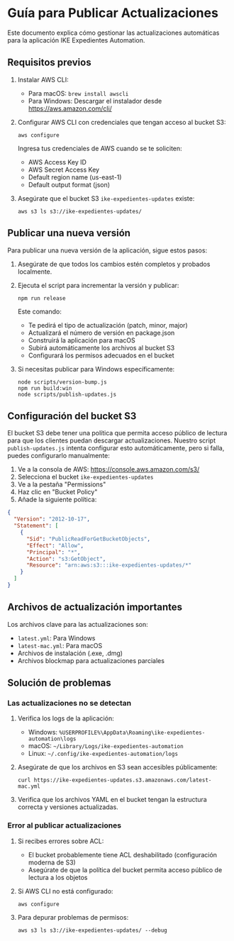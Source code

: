 # Guía para Publicar Actualizaciones

Este documento explica cómo gestionar las actualizaciones automáticas para la aplicación IKE Expedientes Automation.

## Requisitos previos

1. Instalar AWS CLI:
   - Para macOS: `brew install awscli`
   - Para Windows: Descargar el instalador desde https://aws.amazon.com/cli/

2. Configurar AWS CLI con credenciales que tengan acceso al bucket S3:
   ```
   aws configure
   ```
   
   Ingresa tus credenciales de AWS cuando se te soliciten:
   - AWS Access Key ID
   - AWS Secret Access Key
   - Default region name (us-east-1)
   - Default output format (json)

3. Asegúrate que el bucket S3 `ike-expedientes-updates` existe:
   ```
   aws s3 ls s3://ike-expedientes-updates/
   ```

## Publicar una nueva versión

Para publicar una nueva versión de la aplicación, sigue estos pasos:

1. Asegúrate de que todos los cambios estén completos y probados localmente.

2. Ejecuta el script para incrementar la versión y publicar:
   ```
   npm run release
   ```

   Este comando:
   - Te pedirá el tipo de actualización (patch, minor, major)
   - Actualizará el número de versión en package.json
   - Construirá la aplicación para macOS
   - Subirá automáticamente los archivos al bucket S3
   - Configurará los permisos adecuados en el bucket

3. Si necesitas publicar para Windows específicamente:
   ```
   node scripts/version-bump.js
   npm run build:win
   node scripts/publish-updates.js
   ```

## Configuración del bucket S3

El bucket S3 debe tener una política que permita acceso público de lectura para que los clientes puedan descargar actualizaciones. Nuestro script `publish-updates.js` intenta configurar esto automáticamente, pero si falla, puedes configurarlo manualmente:

1. Ve a la consola de AWS: https://console.aws.amazon.com/s3/
2. Selecciona el bucket `ike-expedientes-updates`
3. Ve a la pestaña "Permissions"
4. Haz clic en "Bucket Policy"
5. Añade la siguiente política:

```json
{
  "Version": "2012-10-17",
  "Statement": [
    {
      "Sid": "PublicReadForGetBucketObjects",
      "Effect": "Allow",
      "Principal": "*",
      "Action": "s3:GetObject",
      "Resource": "arn:aws:s3:::ike-expedientes-updates/*"
    }
  ]
}
```

## Archivos de actualización importantes

Los archivos clave para las actualizaciones son:

- `latest.yml`: Para Windows
- `latest-mac.yml`: Para macOS
- Archivos de instalación (.exe, .dmg)
- Archivos blockmap para actualizaciones parciales

## Solución de problemas

### Las actualizaciones no se detectan

1. Verifica los logs de la aplicación:
   - Windows: `%USERPROFILE%\AppData\Roaming\ike-expedientes-automation\logs`
   - macOS: `~/Library/Logs/ike-expedientes-automation`
   - Linux: `~/.config/ike-expedientes-automation/logs`

2. Asegúrate de que los archivos en S3 sean accesibles públicamente:
   ```
   curl https://ike-expedientes-updates.s3.amazonaws.com/latest-mac.yml
   ```

3. Verifica que los archivos YAML en el bucket tengan la estructura correcta y versiones actualizadas.

### Error al publicar actualizaciones

1. Si recibes errores sobre ACL:
   - El bucket probablemente tiene ACL deshabilitado (configuración moderna de S3)
   - Asegúrate de que la política del bucket permita acceso público de lectura a los objetos

2. Si AWS CLI no está configurado:
   ```
   aws configure
   ```
   
3. Para depurar problemas de permisos:
   ```
   aws s3 ls s3://ike-expedientes-updates/ --debug
   ```